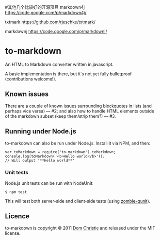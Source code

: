 

#其他几个比较好的开源项目
markdown4j  https://code.google.com/p/markdown4j/

txtmark     https://github.com/rjeschke/txtmark/

markdownj   https://code.google.com/p/markdownj/

# to-markdown

An HTML to Markdown converter written in javascript.

A basic implementation is there, but it's not yet fully bulletproof (contributions welcome!).

## Known issues

There are a couple of known issues surrounding blockquotes in lists (and perhaps vice versa) &mdash; #2; and also how to handle HTML elements outside of the markdown subset (keep them/strip them?) &mdash; #3.

## Running under Node.js

to-markdown can also be run under Node.js. Install it via NPM, and then:

    var toMarkdown = require('to-markdown').toMarkdown;
    console.log(toMarkdown('<b>Hello world</b>'));
    // Will output '**Hello world**'

### Unit tests

Node.js unit tests can be run with NodeUnit:

    $ npm test

This will test both server-side and client-side tests (using [zombie-qunit](https://github.com/bergie/zombie-qunit)).

## Licence

to-markdown is copyright &copy; 2011 [Dom Christie](http://domchristie.co.uk) and released under the MIT license.
